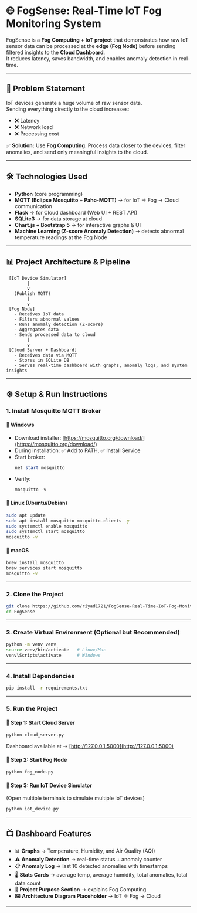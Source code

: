 # 🌐 FogSense: Real-Time IoT Fog Monitoring System

FogSense is a **Fog Computing + IoT project** that demonstrates how raw IoT sensor data can be processed at the **edge (Fog Node)** before sending filtered insights to the **Cloud Dashboard**.  
It reduces latency, saves bandwidth, and enables anomaly detection in real-time.  

---

## 🚩 Problem Statement
IoT devices generate a huge volume of raw sensor data.  
Sending everything directly to the cloud increases:
- ❌ Latency  
- ❌ Network load  
- ❌ Processing cost  

✅ **Solution:** Use **Fog Computing**. Process data closer to the devices, filter anomalies, and send only meaningful insights to the cloud.  

---

## 🛠️ Technologies Used
- **Python** (core programming)  
- **MQTT (Eclipse Mosquitto + Paho-MQTT)** → for IoT → Fog → Cloud communication  
- **Flask** → for Cloud dashboard (Web UI + REST API)  
- **SQLite3** → for data storage at cloud  
- **Chart.js + Bootstrap 5** → for interactive graphs & UI  
- **Machine Learning (Z-score Anomaly Detection)** → detects abnormal temperature readings at the Fog Node  

---

## 📊 Project Architecture & Pipeline

```
 [IoT Device Simulator]
        |
        v
   (Publish MQTT)
        |
        v
 [Fog Node]
   - Receives IoT data
   - Filters abnormal values
   - Runs anomaly detection (Z-score)
   - Aggregates data
   - Sends processed data to cloud
        |
        v
 [Cloud Server + Dashboard]
   - Receives data via MQTT
   - Stores in SQLite DB
   - Serves real-time dashboard with graphs, anomaly logs, and system insights
```

---

## ⚙️ Setup & Run Instructions

### 1. Install Mosquitto MQTT Broker
#### 🔹 Windows
- Download installer: [https://mosquitto.org/download/](https://mosquitto.org/download/)  
- During installation: ✅ Add to PATH, ✅ Install Service  
- Start broker:
  ```powershell
  net start mosquitto
  ```
- Verify:
  ```powershell
  mosquitto -v
  ```

#### 🔹 Linux (Ubuntu/Debian)
```bash
sudo apt update
sudo apt install mosquitto mosquitto-clients -y
sudo systemctl enable mosquitto
sudo systemctl start mosquitto
mosquitto -v
```

#### 🔹 macOS
```bash
brew install mosquitto
brew services start mosquitto
mosquitto -v
```

---

### 2. Clone the Project
```bash
git clone https://github.com/riyad1721/FogSense-Real-Time-IoT-Fog-Monitoring-System.git
cd FogSense
```

---

### 3. Create Virtual Environment (Optional but Recommended)
```bash
python -m venv venv
source venv/bin/activate   # Linux/Mac
venv\Scripts\activate      # Windows
```

---

### 4. Install Dependencies
```bash
pip install -r requirements.txt
```

---

### 5. Run the Project

#### 🔹 Step 1: Start Cloud Server
```bash
python cloud_server.py
```
Dashboard available at → [http://127.0.0.1:5000](http://127.0.0.1:5000)

#### 🔹 Step 2: Start Fog Node
```bash
python fog_node.py
```

#### 🔹 Step 3: Run IoT Device Simulator
(Open multiple terminals to simulate multiple IoT devices)
```bash
python iot_device.py
```

---

## 📺 Dashboard Features
- 📊 **Graphs** → Temperature, Humidity, and Air Quality (AQI)  
- ⚠ **Anomaly Detection** → real-time status + anomaly counter  
- 📋 **Anomaly Log** → last 10 detected anomalies with timestamps  
- 🌡 **Stats Cards** → average temp, average humidity, total anomalies, total data count  
- 🎯 **Project Purpose Section** → explains Fog Computing  
- 🖼 **Architecture Diagram Placeholder** → IoT → Fog → Cloud  

---

